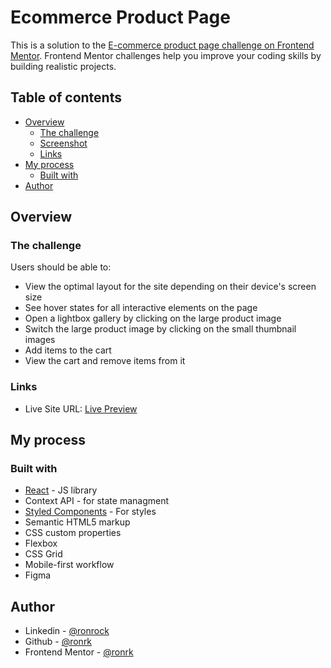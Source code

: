 # Ecommerce Product Page

This is a solution to the [E-commerce product page challenge on Frontend Mentor](https://www.frontendmentor.io/challenges/ecommerce-product-page-UPsZ9MJp6). Frontend Mentor challenges help you improve your coding skills by building realistic projects.

## Table of contents

- [Overview](#overview)
  - [The challenge](#the-challenge)
  - [Screenshot](#screenshot)
  - [Links](#links)
- [My process](#my-process)
  - [Built with](#built-with)
- [Author](#author)

## Overview

### The challenge

Users should be able to:

- View the optimal layout for the site depending on their device's screen size
- See hover states for all interactive elements on the page
- Open a lightbox gallery by clicking on the large product image
- Switch the large product image by clicking on the small thumbnail images
- Add items to the cart
- View the cart and remove items from it

### Links

- Live Site URL: [Live Preview](https://capable-profiterole-8c7a7c.netlify.app/)

## My process

### Built with

- [React](https://reactjs.org/) - JS library
- Context API - for state managment
- [Styled Components](https://styled-components.com/) - For styles
- Semantic HTML5 markup
- CSS custom properties
- Flexbox
- CSS Grid
- Mobile-first workflow
- Figma

## Author

- Linkedin - [@ronrock](https://www.linkedin.com/in/ron-rokkah-ba665120a/)
- Github - [@ronrk](https://github.com/ronrk)
- Frontend Mentor - [@ronrk](https://www.frontendmentor.io/profile/ronrk)
